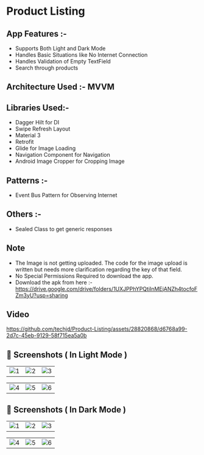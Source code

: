 # Product Listing

## App Features :- 
- Supports Both Light and Dark Mode
- Handles Basic Situations like No Internet Connection
- Handles Validation of Empty TextField
- Search through products

## Architecture Used :- MVVM

## Libraries Used:-
- Dagger Hilt for DI
- Swipe Refresh Layout
- Material 3
- Retrofit 
- Glide for Image Loading
- Navigation Component for Navigation 
- Android Image Cropper for Cropping Image

## Patterns :- 
- Event Bus Pattern for Observing Internet

## Others :- 
- Sealed Class to get generic responses

## Note
- The Image is not getting uploaded. The code for the image upload is written but needs more
clarification regarding the key of that field.
- No Special Permissions Required to download the app.
- Download the apk from here :- https://drive.google.com/drive/folders/1UXJPPhYPQtiInMEjANZh4tocfoFZm3yU?usp=sharing  

## Video 

https://github.com/techjd/Product-Listing/assets/28820868/d6768a99-2d7c-45eb-9129-58f715ea5a0b

## 📸 Screenshots ( In Light Mode )

|   |   |   |
|---|---|---|
|![1](https://github.com/techjd/Product-Listing/assets/28820868/c253c6e2-4da1-4d2f-8153-3d5f52ff4d7d)|![2](https://github.com/techjd/Product-Listing/assets/28820868/0b4d7423-0f65-440f-b51b-9b8ad06046ef)|![3](https://github.com/techjd/Product-Listing/assets/28820868/2470c4f2-4636-4413-8254-0ea9a5c00ccd)

|   |   |   |
|---|---|---|
|![4](https://github.com/techjd/Product-Listing/assets/28820868/3a7c8d7a-dfb1-4035-acfa-fa2cd327dc64)|![5](https://github.com/techjd/Product-Listing/assets/28820868/f723fdb4-276b-405d-9c23-d47cc03a0bbb)|![6](https://github.com/techjd/Product-Listing/assets/28820868/3fb4c60b-cdf0-44b2-bbd0-ece6c9364858)

## 📸 Screenshots ( In Dark Mode )

|   |   |   |
|---|---|---|
|![1](https://github.com/techjd/Product-Listing/assets/28820868/ae1b261c-734d-43a2-b74c-4d2ca9b3cdd2)|![2](https://github.com/techjd/Product-Listing/assets/28820868/bd47a5d5-699e-4147-bd7f-7bbb36ac49cd)|![3](https://github.com/techjd/Product-Listing/assets/28820868/56fbd7d4-90e7-4cfc-aac6-d9c941502ec5)

|   |   |   |
|---|---|---|
|![4](https://github.com/techjd/Product-Listing/assets/28820868/f3262c7e-d23d-4650-aaee-511c197ce3d5)|![5](https://github.com/techjd/Product-Listing/assets/28820868/7766c042-c968-4936-9a02-2c9114217070)|![6](https://github.com/techjd/Product-Listing/assets/28820868/981a9151-96d6-4065-9f30-fa7b80ea25c9)









